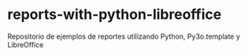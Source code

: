 # reports-with-python-libreoffice
Repositorio de ejemplos de reportes utilizando Python, Py3o.template y LibreOffice
